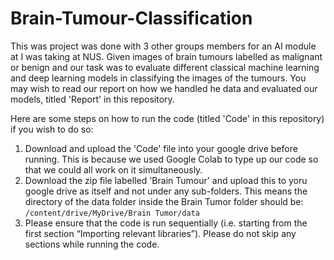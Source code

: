 # Brain-Tumour-Classification
This was project was done with 3 other groups members for an AI module at I was taking at NUS. Given images of brain tumours labelled as malignant or benign and our task was to evaluate different classical machine learning and deep learning models in classifying the images of the tumours. You may wish to read our report on how we handled he data and evaluated our models, titled 'Report' in this repository. 

Here are some steps on how to run the code (titled 'Code' in this repository) if you wish to do so:
  1. Download and upload the 'Code' file into your google drive before running. This is because we used Google Colab to type up our code so that we could all work on it simultaneously.
  2. Download the zip file labelled 'Brain Tumour' and upload this to yoru google drive as itself and not under any sub-folders. This means the directory of the data folder inside the Brain Tumor folder should be: `/content/drive/MyDrive/Brain Tumor/data`
  3. Please ensure that the code is run sequentially (i.e. starting from the first section “Importing relevant libraries”). Please do not skip any sections while running the code. 

